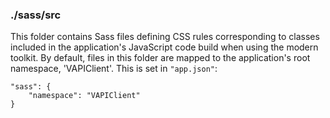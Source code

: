 ### ./sass/src

This folder contains Sass files defining CSS rules corresponding to classes
included in the application's JavaScript code build when using the modern toolkit.
By default, files in this folder are mapped to the application's root namespace, 'VAPIClient'.
This is set in `"app.json"`:

    "sass": {
        "namespace": "VAPIClient"
    }